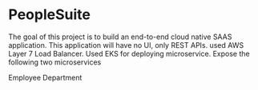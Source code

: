 # PeopleSuite


The goal of this project is to build an end-to-end cloud native SAAS application.
This application will have no UI, only REST APIs. used AWS Layer 7 Load Balancer.
Used EKS for deploying microservice.
Expose the following two microservices

Employee
Department
